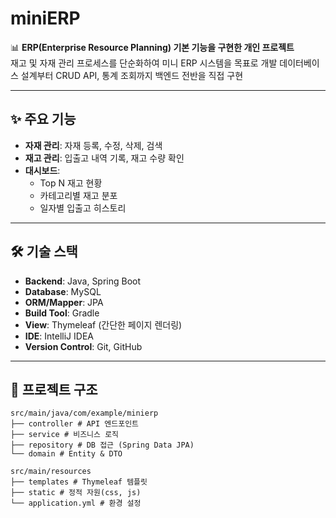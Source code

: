 # miniERP

📊 **ERP(Enterprise Resource Planning) 기본 기능을 구현한 개인 프로젝트**  
재고 및 자재 관리 프로세스를 단순화하여 미니 ERP 시스템을 목표로 개발
데이터베이스 설계부터 CRUD API, 통계 조회까지 백엔드 전반을 직접 구현

---

## ✨ 주요 기능
- **자재 관리**: 자재 등록, 수정, 삭제, 검색
- **재고 관리**: 입출고 내역 기록, 재고 수량 확인
- **대시보드**:
  - Top N 재고 현황
  - 카테고리별 재고 분포
  - 일자별 입출고 히스토리

---

## 🛠 기술 스택
- **Backend**: Java, Spring Boot
- **Database**: MySQL
- **ORM/Mapper**: JPA
- **Build Tool**: Gradle
- **View**: Thymeleaf (간단한 페이지 렌더링)
- **IDE**: IntelliJ IDEA
- **Version Control**: Git, GitHub

---

## 📂 프로젝트 구조
```text
src/main/java/com/example/minierp
├── controller # API 엔드포인트
├── service # 비즈니스 로직
├── repository # DB 접근 (Spring Data JPA)
└── domain # Entity & DTO

src/main/resources
├── templates # Thymeleaf 템플릿
├── static # 정적 자원(css, js)
└── application.yml # 환경 설정
```
